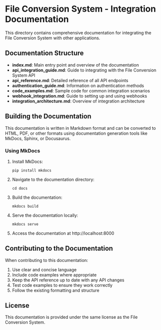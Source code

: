 # File Conversion System - Integration Documentation

This directory contains comprehensive documentation for integrating the File Conversion System with other applications.

## Documentation Structure

- **index.md**: Main entry point and overview of the documentation
- **api_integration_guide.md**: Guide to integrating with the File Conversion System API
- **api_reference.md**: Detailed reference of all API endpoints
- **authentication_guide.md**: Information on authentication methods
- **code_examples.md**: Sample code for common integration scenarios
- **webhook_integration.md**: Guide to setting up and using webhooks
- **integration_architecture.md**: Overview of integration architecture

## Building the Documentation

This documentation is written in Markdown format and can be converted to HTML, PDF, or other formats using documentation generation tools like MkDocs, Sphinx, or Docusaurus.

### Using MkDocs

1. Install MkDocs:
   ```
   pip install mkdocs
   ```

2. Navigate to the documentation directory:
   ```
   cd docs
   ```

3. Build the documentation:
   ```
   mkdocs build
   ```

4. Serve the documentation locally:
   ```
   mkdocs serve
   ```

5. Access the documentation at http://localhost:8000

## Contributing to the Documentation

When contributing to this documentation:

1. Use clear and concise language
2. Include code examples where appropriate
3. Keep the API reference up to date with any API changes
4. Test code examples to ensure they work correctly
5. Follow the existing formatting and structure

## License

This documentation is provided under the same license as the File Conversion System.
